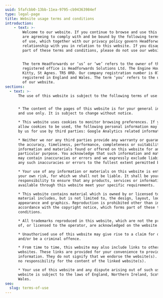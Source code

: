 ```yaml
---
uuid: 5fafcbb0-13bb-11ea-9795-cb94363984ef
type: legal-page
title: Website usage terms and conditions
introduction:
    - text: >-
        Welcome to our website. If you continue to browse and use this website, you
        are agreeing to comply with and be bound by the following terms and conditions
        of use, which together with our privacy policy govern Headforward’s
        relationship with you in relation to this website. If you disagree with any
        part of these terms and conditions, please do not use our website.
        
        
        The term Headforwards or ‘us’ or ‘we’ refers to the owner of the website whose
        registered office is Headforwards Solutions Ltd. The Engine House, Wheal
        Kitty, St Agnes. TR5 0RD. Our company registration number is 07576641, company
        registered in England and Wales. The term ‘you’ refers to the user or viewer
        of our website.
sections:
  - text: >-
      The use of this website is subject to the following terms of use:


      * The content of the pages of this website is for your general information
      and use only. It is subject to change without notice.

      * This website uses cookies to monitor browsing preferences. If you do
      allow cookies to be used, the following personal information may be stored
      by us for use by third parties: Google Analytics related information.

      * Neither we nor any third parties provide any warranty or guarantee as to
      the accuracy, timeliness, performance, completeness or suitability of the
      information and materials found or offered on this website for any
      particular purpose. You acknowledge that such information and materials
      may contain inaccuracies or errors and we expressly exclude liability for
      any such inaccuracies or errors to the fullest extent permitted by law.

      * Your use of any information or materials on this website is entirely at
      your own risk, for which we shall not be liable. It shall be your own
      responsibility to ensure that any products, services or information
      available through this website meet your specific requirements.

      * This website contains material which is owned by or licensed to us. This
      material includes, but is not limited to, the design, layout, look,
      appearance and graphics. Reproduction is prohibited other than in
      accordance with the copyright notice, which forms part of these terms and
      conditions.

      * All trademarks reproduced in this website, which are not the property
      of, or licensed to the operator, are acknowledged on the website.

      * Unauthorised use of this website may give rise to a claim for damages
      and/or be a criminal offence.

      * From time to time, this website may also include links to other
      websites. These links are provided for your convenience to provide further
      information. They do not signify that we endorse the website(s). We have
      no responsibility for the content of the linked website(s).

      * Your use of this website and any dispute arising out of such use of the
      website is subject to the laws of England, Northern Ireland, Scotland and
      Wales.
seo:
  slug: terms-of-use
---
```


